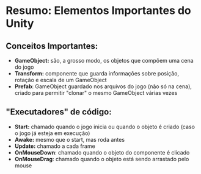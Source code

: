 # Resumo: Elementos Importantes do Unity

## Conceitos Importantes:
* **GameObject:** são, a grosso modo, os objetos que compõem uma cena do jogo
* **Transform:** componente que guarda informações sobre posição, rotação e escala de um GameObject
* **Prefab**: GameObject guardado nos arquivos do jogo (não só na cena), criado para permitir "clonar" o mesmo GameObject várias vezes

## "Executadores" de código:
* **Start:** chamado quando o jogo inicia ou quando o objeto é criado (caso o jogo já esteja em execução)
* **Awake:** mesmo que o start, mas roda antes
* **Update:** chamado a cada frame
* **OnMouseDown**: chamado quando o objeto do componente é clicado
* **OnMouseDrag**: chamado quando o objeto está sendo arrastado pelo mouse